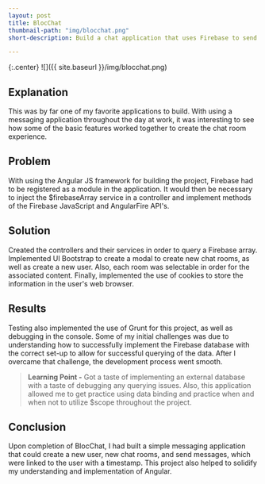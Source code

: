 ```yaml
---
layout: post
title: BlocChat
thumbnail-path: "img/blocchat.png"
short-description: Build a chat application that uses Firebase to send and recieve messages in real time.

---
```


{:.center}
![]({{ site.baseurl }}/img/blocchat.png)

## Explanation

This was by far one of my favorite applications to build.  With using a messaging application throughout the day at work, it was interesting to see how some of the basic features worked together to create the chat room experience.

## Problem

With using the Angular JS framework for building the project, Firebase had to be registered as a module in the application.  It would then be necessary to inject the $firebaseArray service in a controller and implement methods of the Firebase JavaScript and AngularFire API's.  

## Solution

Created the controllers and their services in order to query a Firebase array.  Implemented UI Bootstrap to create a modal to create new chat rooms, as well as create a new user.  Also, each room was selectable in order for the associated content.  Finally, implemented the use of cookies to store the information in the user's web browser.

## Results

 Testing also implemented the use of Grunt for this project, as well as debugging in the console.  Some of my initial challenges was due to understanding how to successfully implement the Firebase database with the correct set-up to allow for successful querying of the data.  After I overcame that challenge, the development process went smooth.  

> **Learning Point -** Got a taste of implementing an external database with a taste of debugging any querying issues.  Also, this application allowed me to get practice using data binding and practice when and when not to utilize $scope throughout the project. 

## Conclusion

Upon completion of BlocChat, I had built a simple messaging application that could create a new user, new chat rooms, and send messages, which were linked to the user with a timestamp.  This project also helped to solidify my understanding and implementation of Angular.